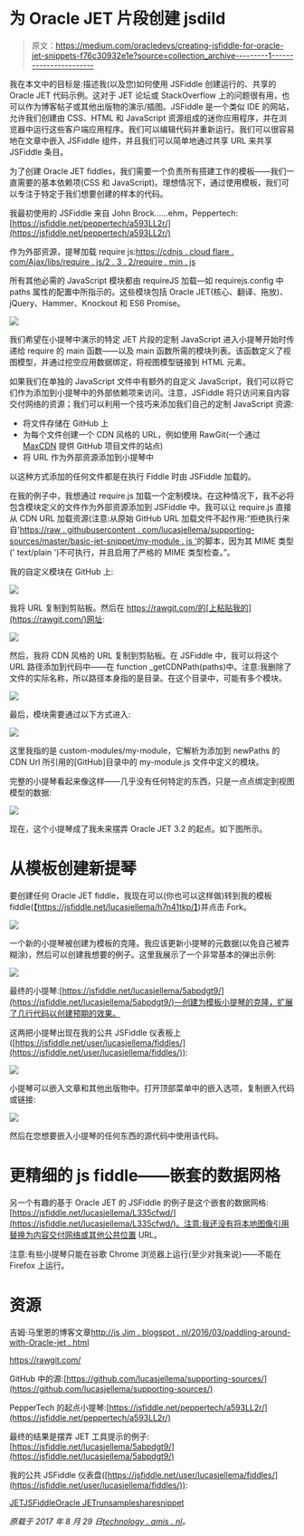 # 为 Oracle JET 片段创建 jsdild

> 原文：<https://medium.com/oracledevs/creating-jsfiddle-for-oracle-jet-snippets-f76c30932e1e?source=collection_archive---------1----------------------->

我在本文中的目标是:描述我(以及您)如何使用 JSFiddle 创建运行的、共享的 Oracle JET 代码示例。这对于 JET 论坛或 StackOverflow 上的问题很有用，也可以作为博客帖子或其他出版物的演示/插图。JSFiddle 是一个类似 IDE 的网站，允许我们创建由 CSS、HTML 和 JavaScript 资源组成的迷你应用程序，并在浏览器中运行这些客户端应用程序。我们可以编辑代码并重新运行。我们可以很容易地在文章中嵌入 JSFiddle 组件，并且我们可以简单地通过共享 URL 来共享 JSFiddle 条目。

为了创建 Oracle JET fiddles，我们需要一个负责所有搭建工作的模板——我们一直需要的基本依赖项(CSS 和 JavaScript)。理想情况下，通过使用模板，我们可以专注于特定于我们想要创建的样本的代码。

我最初使用的 JSFiddle 来自 John Brock……ehm，Peppertech:[https://jsfiddle.net/peppertech/a593LL2r/](https://jsfiddle.net/peppertech/a593LL2r/)

作为外部资源，提琴加载 require js:[https://cdnjs . cloud flare . com/Ajax/libs/require . js/2 . 3 . 2/require . min . js](https://cdnjs.cloudflare.com/ajax/libs/require.js/2.3.2/require.min.js)

所有其他必需的 JavaScript 模块都由 requireJS 加载—如 requirejs.config 中 paths 属性的配置中所指示的。这些模块包括 Oracle JET(核心、翻译、拖放)、jQuery、Hammer、Knockout 和 ES6 Promise。

![](img/25c6ab3e799ce073ec5532fa85ed1a61.png)

我们希望在小提琴中演示的特定 JET 片段的定制 JavaScript 进入小提琴开始时传递给 require 的 main 函数——以及 main 函数所需的模块列表。该函数定义了视图模型，并通过挖空应用数据绑定，将视图模型链接到 HTML 元素。

如果我们在单独的 JavaScript 文件中有额外的自定义 JavaScript，我们可以将它们作为添加到小提琴中的外部依赖项来访问。注意，JSFiddle 将只访问来自内容交付网络的资源；我们可以利用一个技巧来添加我们自己的定制 JavaScript 资源:

*   将文件存储在 GitHub 上
*   为每个文件创建一个 CDN 风格的 URL，例如使用 RawGit(一个通过 [MaxCDN](http://www.maxcdn.com/) 提供 GitHub 项目文件的站点)
*   将 URL 作为外部资源添加到小提琴中

以这种方式添加的任何文件都是在执行 Fiddle 时由 JSFiddle 加载的。

在我的例子中，我想通过 require.js 加载一个定制模块。在这种情况下，我不必将包含模块定义的文件作为外部资源添加到 JSFiddle 中。我可以让 require.js 直接从 CDN URL 加载资源(注意:从原始 GitHub URL 加载文件不起作用:“拒绝执行来自'[https://raw . githubusercontent . com/lucasjellema/supporting-sources/master/basic-jet-snippet/my-module . js '](https://raw.githubusercontent.com/lucasjellema/supporting-sources/master/basic-jet-snippet/my-module.js%27)的脚本，因为其 MIME 类型(' text/plain ')不可执行，并且启用了严格的 MIME 类型检查。”。

我的自定义模块在 GitHub 上:

![](img/f1111d412be1d18f9f6d5d797fda0284.png)

我将 URL 复制到剪贴板。然后在 https://rawgit.com/的[上粘贴我的](https://rawgit.com/)网址:

![](img/72eca07f882fd0723965d54f5df31a69.png)

然后，我将 CDN 风格的 URL 复制到剪贴板。在 JSFiddle 中，我可以将这个 URL 路径添加到代码中——在 function _getCDNPath(paths)中。注意:我删除了文件的实际名称，所以路径本身指的是目录。在这个目录中，可能有多个模块。

![](img/e7fe2d2885c29418941e157ae79c26eb.png)

最后，模块需要通过以下方式进入:

![](img/fb48f70dfc7e79b3fcc6ea3cd2a4d9e1.png)

这里我指的是 custom-modules/my-module，它解析为添加到 newPaths 的 CDN Url 所引用的[GitHub]目录中的 my-module.js 文件中定义的模块。

完整的小提琴看起来像这样——几乎没有任何特定的东西，只是一点点绑定到视图模型的数据:

![](img/3f478a82cb14d23b9e3318d16f949f9b.png)

现在，这个小提琴成了我未来摆弄 Oracle JET 3.2 的起点。如下图所示。

# 从模板创建新提琴

要创建任何 Oracle JET fiddle，我现在可以(你也可以这样做)转到我的模板 fiddle(【https://jsfiddle.net/lucasjellema/h7n41tkp/】)并点击 Fork。

![](img/44a717d303d9659fd5d65f2f500f9336.png)

一个新的小提琴被创建为模板的克隆。我应该更新小提琴的元数据(以免自己被弄糊涂)，然后可以创建我想要的例子。这里我展示了一个非常基本的弹出示例:

![](img/6c782e5afd181e34c3ba7395094ec574.png)

最终的小提琴:[https://jsfiddle.net/lucasjellema/5abpdgt9/](https://jsfiddle.net/lucasjellema/5abpdgt9/)—创建为模板小提琴的克隆，扩展了几行代码以创建预期的效果。

这两把小提琴出现在我的公共 JSFiddle 仪表板上([https://jsfiddle.net/user/lucasjellema/fiddles/](https://jsfiddle.net/user/lucasjellema/fiddles/)):

![](img/1fd4653ba56ca7857250723e71ed3f07.png)

小提琴可以嵌入文章和其他出版物中。打开顶部菜单中的嵌入选项，复制嵌入代码或链接:

![](img/eccdb29aedf92fce8c033357a34975ce.png)

然后在您想要嵌入小提琴的任何东西的源代码中使用该代码。

# 更精细的 js fiddle——嵌套的数据网格

另一个有趣的基于 Oracle JET 的 JSFiddle 的例子是这个嵌套的数据网格:[https://jsfiddle.net/lucasjellema/L335cfwd/](https://jsfiddle.net/lucasjellema/L335cfwd/)。注意:我还没有将本地图像引用替换为内容交付网络或其他公共位置 URL。

注意:有些小提琴只能在谷歌 Chrome 浏览器上运行(至少对我来说)——不能在 Firefox 上运行。

# 资源

吉姆·马里恩的博客文章[http://js Jim . blogspot . nl/2016/03/paddling-around-with-Oracle-jet . html](http://jsjim.blogspot.nl/2016/03/fiddling-around-with-oracle-jet.html)

https://rawgit.com/

GitHub 中的源:[https://github.com/lucasjellema/supporting-sources/](https://github.com/lucasjellema/supporting-sources/)

PepperTech 的起点小提琴:[https://jsfiddle.net/peppertech/a593LL2r/](https://jsfiddle.net/peppertech/a593LL2r/)

最终的结果是摆弄 JET 工具提示的例子:[https://jsfiddle.net/lucasjellema/5abpdgt9/](https://jsfiddle.net/lucasjellema/5abpdgt9/)

我的公共 JSFiddle 仪表盘([https://jsfiddle.net/user/lucasjellema/fiddles/](https://jsfiddle.net/user/lucasjellema/fiddles/)):

[JET](https://technology.amis.nl/tag/jet/)[JSFiddle](https://technology.amis.nl/tag/jsfiddle/)[Oracle JET](https://technology.amis.nl/tag/oracle-jet/)[run](https://technology.amis.nl/tag/run/)[sample](https://technology.amis.nl/tag/sample/)[share](https://technology.amis.nl/tag/share/)[snippet](https://technology.amis.nl/tag/snippet/)

*原载于 2017 年 8 月 29 日*[*technology . amis . nl*](https://technology.amis.nl/2017/08/29/creating-jsfiddle-for-oracle-jet-snippet-using-additional-modules/)*。*